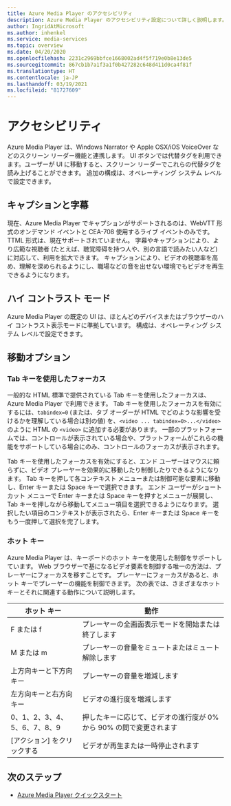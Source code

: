 ```yaml
---
title: Azure Media Player のアクセシビリティ
description: Azure Media Player のアクセシビリティ設定について詳しく説明します。
author: IngridAtMicrosoft
ms.author: inhenkel
ms.service: media-services
ms.topic: overview
ms.date: 04/20/2020
ms.openlocfilehash: 2231c2969bbfce1668002ad4f5f719e0b8e13de5
ms.sourcegitcommit: 867cb1b7a1f3a1f0b427282c648d411d0ca4f81f
ms.translationtype: HT
ms.contentlocale: ja-JP
ms.lasthandoff: 03/19/2021
ms.locfileid: "81727609"
---
```

# <a name="accessibility"></a>アクセシビリティ #

Azure Media Player は、Windows Narrator や Apple OSX/iOS VoiceOver などのスクリーン リーダー機能と連携します。 UI ボタンでは代替タグを利用できます。ユーザーが UI に移動すると、スクリーン リーダーでこれらの代替タグを読み上げることができます。 追加の構成は、オペレーティング システム レベルで設定できます。

## <a name="captions-and-subtitles"></a>キャプションと字幕 ##

現在、Azure Media Player でキャプションがサポートされるのは、WebVTT 形式のオンデマンド イベントと CEA-708 使用するライブ イベントのみです。 TTML 形式は、現在サポートされていません。 字幕やキャプションにより、より広範な視聴者 (たとえば、聴覚障碍を持つ人や、別の言語で読みたい人など) に対応して、利用を拡大できます。 キャプションにより、ビデオの視聴率を高め、理解を深められるようにし、職場などの音を出せない環境でもビデオを再生できるようになります。  

## <a name="high-contrast-mode"></a>ハイ コントラスト モード ##

Azure Media Player の既定の UI は、ほとんどのデバイスまたはブラウザーのハイ コントラスト表示モードに準拠しています。 構成は、オペレーティング システム レベルで設定できます。

## <a name="mobility-options"></a>移動オプション ##

### <a name="tabbing-focus"></a>Tab キーを使用したフォーカス ###

一般的な HTML 標準で提供されている Tab キーを使用したフォーカスは、Azure Media Player で利用できます。 Tab キーを使用したフォーカスを有効にするには、`tabindex=0` (または、タブ オーダーが HTML でどのような影響を受けるかを理解している場合は別の値) を、`<video ... tabindex=0>...</video>` のように HTML の `<video>` に追加する必要があります。 一部のプラットフォームでは、コントロールが表示されている場合や、プラットフォームがこれらの機能をサポートしている場合にのみ、コントロールのフォーカスが表示されます。

Tab キーを使用したフォーカスを有効にすると、エンド ユーザーはマウスに頼らずに、ビデオ プレーヤーを効果的に移動したり制御したりできるようになります。 Tab キーを押して各コンテキスト メニューまたは制御可能な要素に移動し、Enter キーまたは Space キーで選択できます。 エンド ユーザーがショートカット メニューで Enter キーまたは Space キーを押すとメニューが展開し、Tab キーを押しながら移動してメニュー項目を選択できるようになります。 選択したい項目のコンテキストが表示されたら、Enter キーまたは Space キーをもう一度押して選択を完了します。

### <a name="hotkeys"></a>ホット キー ###

Azure Media Player は、キーボードのホット キーを使用した制御をサポートしています。 Web ブラウザーで基になるビデオ要素を制御する唯一の方法は、プレーヤーにフォーカスを移すことです。 プレーヤーにフォーカスがあると、ホット キーでプレーヤーの機能を制御できます。  次の表では、さまざまなホット キーとそれに関連する動作について説明します。

| ホット キー              | 動作                                                                |
|----------------------|-------------------------------------------------------------------------|
| F または f                  | プレーヤーの全画面表示モードを開始または終了します                                  |
| M または m                  | プレーヤーの音量をミュートまたはミュート解除します                                          |
| 上方向キーと下方向キー    | プレーヤーの音量を増減します                                    |
| 左方向キーと右方向キー | ビデオの進行度を増減します                                  |
| 0、1、2、3、4、5、6、7、8、9  | 押したキーに応じて、ビデオの進行度が 0% から 90% の間で変更されます |
| [アクション] をクリックする         | ビデオが再生または一時停止されます                                                   |

## <a name="next-steps"></a>次のステップ

<!---Some context for the following links goes here--->
- [Azure Media Player クイックスタート](azure-media-player-quickstart.md)